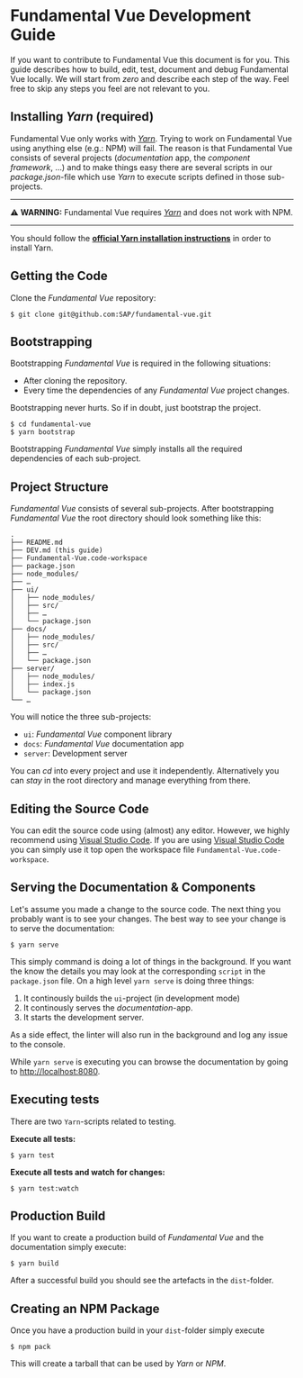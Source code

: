 # Fundamental Vue Development Guide

If you want to contribute to Fundamental Vue this document is for you. This guide describes how to build, edit, test, document and debug Fundamental Vue locally. We will start from _zero_ and describe each step of the way. Feel free to skip any steps you feel are not relevant to you.

## Installing _Yarn_ (required)

Fundamental Vue only works with [_Yarn_](https://yarnpkg.com/en/). Trying to work on Fundamental Vue using anything else (e.g.: NPM) will fail. The reason is that Fundamental Vue consists of several projects (_documentation_ app, the _component framework_, …) and to make things easy there are several scripts in our _package.json_-file which use _Yarn_ to execute scripts defined in those sub-projects.

---

:warning: **WARNING:** Fundamental Vue requires [_Yarn_](https://yarnpkg.com/en/) and does not work with NPM.

---

You should follow the **[official Yarn installation instructions](https://yarnpkg.com/en/docs/install)** in order to install Yarn.

## Getting the Code

Clone the _Fundamental Vue_ repository:

```shell
$ git clone git@github.com:SAP/fundamental-vue.git
```

## Bootstrapping

Bootstrapping _Fundamental Vue_ is required in the following situations:

- After cloning the repository.
- Every time the dependencies of any _Fundamental Vue_ project changes.

Bootstrapping never hurts. So if in doubt, just bootstrap the project.

```shell
$ cd fundamental-vue
$ yarn bootstrap
```

Bootstrapping _Fundamental Vue_ simply installs all the required dependencies of each sub-project.

## Project Structure

_Fundamental Vue_ consists of several sub-projects. After bootstrapping _Fundamental Vue_ the root directory should look something like this:

```
.
├── README.md
├── DEV.md (this guide)
├── Fundamental-Vue.code-workspace
├── package.json
├── node_modules/
├── …
├── ui/
│   ├── node_modules/
│   ├── src/
│   ├── …
│   └── package.json
├── docs/
│   ├── node_modules/
│   ├── src/
│   ├── …
│   └── package.json
├── server/
│   ├── node_modules/
│   ├── index.js
│   └── package.json
└── …
```

You will notice the three sub-projects:

- `ui`: _Fundamental Vue_ component library
- `docs`: _Fundamental Vue_ documentation app
- `server`: Development server

You can _cd_ into every project and use it independently. Alternatively you can _stay_ in the root directory and manage everything from there.

## Editing the Source Code

You can edit the source code using (almost) any editor. However, we highly recommend using [Visual Studio Code](https://visualstudio.microsoft.com/). If you are using [Visual Studio Code](https://visualstudio.microsoft.com/) you can simply use it top open the workspace file `Fundamental-Vue.code-workspace`.

## Serving the Documentation & Components

Let's assume you made a change to the source code. The next thing you probably want is to see your changes. The best way to see your change is to serve the documentation:

```shell
$ yarn serve
```

This simply command is doing a lot of things in the background. If you want the know the details you may look at the corresponding `script` in the `package.json` file. On a high level `yarn serve` is doing three things:

1. It continously builds the `ui`-project (in development mode)
2. It continously serves the _documentation_-app.
3. It starts the development server.

As a side effect, the linter will also run in the background and log any issue to the console.

While `yarn serve` is executing you can browse the documentation by going to [http://localhost:8080](http://localhost:8080).

## Executing tests

There are two `Yarn`-scripts related to testing.

**Execute all tests:**

```shell
$ yarn test
```

**Execute all tests and watch for changes:**

```shell
$ yarn test:watch
```

## Production Build

If you want to create a production build of _Fundamental Vue_ and the documentation simply execute:

```shell
$ yarn build
```

After a successful build you should see the artefacts in the `dist`-folder.

## Creating an NPM Package

Once you have a production build in your `dist`-folder simply execute

```shell
$ npm pack
```

This will create a tarball that can be used by _Yarn_ or _NPM_.

